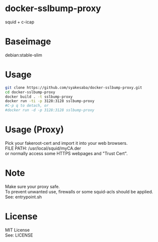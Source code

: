 docker-sslbump-proxy
======================
squid + c-icap

Baseimage
======================
debian:stable-slim

Usage
======================
```sh
git clone https://github.com/syakesaba/docker-sslbump-proxy.git
cd docker-sslbump-proxy
docker build . -t sslbump-proxy
docker run -ti -p 3128:3128 sslbump-proxy
#C-p q to detach, or
#docker run -d -p 3128:3128 sslbump-proxy
```

Usage (Proxy)
======================
Pick your fakeroot-cert and import it into your web browsers.  
FILE PATH: /usr/local/squid/myCA.der  
or normally access some HTTPS webpages and "Trust Cert". 

Note
======================
Make sure your proxy safe.  
To prevent unwanted use, firewalls or some squid-acls should be applied.  
See: entrypoint.sh

License
======================
MIT License  
See: LICENSE

